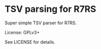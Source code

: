 TSV parsing for R7RS
====================
Super simple TSV parser for R7RS.

License: GPLv3+

See LICENSE for details.
